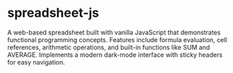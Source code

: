 # spreadsheet-js
A web-based spreadsheet built with vanilla JavaScript that demonstrates functional programming concepts. Features include formula evaluation, cell references, arithmetic operations, and built-in functions like SUM and AVERAGE. Implements a modern dark-mode interface with sticky headers for easy navigation.

